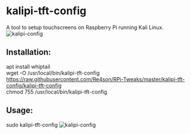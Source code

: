 # kalipi-tft-config
  
A tool to setup touchscreens on Raspberry Pi running  Kali Linux.  
![kalipi-config](https://re4son-kernel.com/wp-content/uploads/kalipi-tft-config1.png)
  

## Installation:  
apt install whiptail  
wget -O /usr/local/bin/kalipi-tft-config https://raw.githubusercontent.com/Re4son/RPi-Tweaks/master/kalipi-tft-config/kalipi-tft-config  
chmod 755 /usr/local/bin/kalipi-tft-config  

## Usage:  
sudo kalipi-tft-config
![kalipi-config](https://re4son-kernel.com/wp-content/uploads/kalipi-tft-config2.png)
